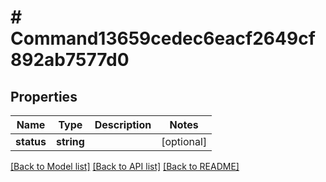 # # Command13659cedec6eacf2649cf892ab7577d0

## Properties

Name | Type | Description | Notes
------------ | ------------- | ------------- | -------------
**status** | **string** |  | [optional]

[[Back to Model list]](../../README.md#models) [[Back to API list]](../../README.md#endpoints) [[Back to README]](../../README.md)
